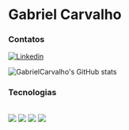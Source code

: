 # Gabriel Carvalho
### Contatos
[![Linkedin](https://img.shields.io/badge/LinkedIn-0077B5?style=for-the-badge&logo=linkedin&logoColor=white)](https://www.linkedin.com/in/gabriel-carvalho-439b9b295/)

![GabrielCarvalho's GitHub stats](https://github-readme-stats.vercel.app/api?username=CarvGabriel&show_icons=true&theme=merko)


### Tecnologias
<div style="display: inline_block"><br/>
  <img align="center alt="Python" src="https://img.shields.io/badge/Python-3776AB?style=for-the-badge&logo=python&logoColor=white">
  <img align="center alt="Java " src="https://img.shields.io/badge/Java-ED8B00?style=for-the-badge&logo=openjdk&logoColor=white">
  <img align="center alt="HTML" src="https://img.shields.io/badge/HTML-239120?style=for-the-badge&logo=html5&logoColor=white">
  <img align="center alt="CSS" src="https://img.shields.io/badge/CSS-239120?&style=for-the-badge&logo=css3&logoColor=white">
</div>
